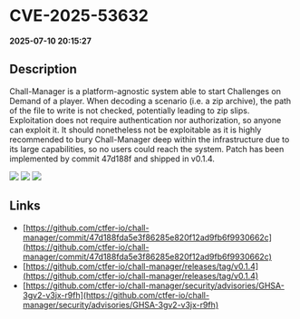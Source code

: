 # CVE-2025-53632

**2025-07-10 20:15:27**

## Description
Chall-Manager is a platform-agnostic system able to start Challenges on Demand of a player. When decoding a scenario (i.e. a zip archive), the path of the file to write is not checked, potentially leading to zip slips. Exploitation does not require authentication nor authorization, so anyone can exploit it. It should nonetheless not be exploitable as it is highly recommended to bury Chall-Manager deep within the infrastructure due to its large capabilities, so no users could reach the system. Patch has been implemented by commit 47d188f and shipped in v0.1.4.

![](https://img.shields.io/static/v1?label=Score&message=8.8&color=red)
![](https://img.shields.io/static/v1?label=Severity&message=HIGH&color=red)
![](https://img.shields.io/static/v1?label=CWE&message=Traversal&color=green)

## Links
- [https://github.com/ctfer-io/chall-manager/commit/47d188fda5e3f86285e820f12ad9fb6f9930662c](https://github.com/ctfer-io/chall-manager/commit/47d188fda5e3f86285e820f12ad9fb6f9930662c)
- [https://github.com/ctfer-io/chall-manager/releases/tag/v0.1.4](https://github.com/ctfer-io/chall-manager/releases/tag/v0.1.4)
- [https://github.com/ctfer-io/chall-manager/security/advisories/GHSA-3gv2-v3jx-r9fh](https://github.com/ctfer-io/chall-manager/security/advisories/GHSA-3gv2-v3jx-r9fh)
